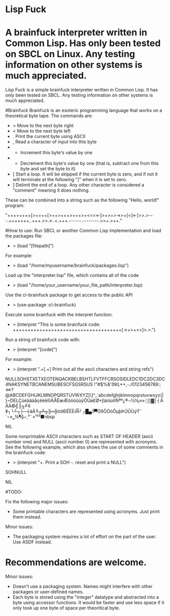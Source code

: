 # Lisp Fuck
A brainfuck interpreter written in Common Lisp.
Has only been tested on SBCL on Linux. Any testing information on other systems is much appreciated.
=======
Lisp Fuck is a simple brainfuck interpreter written in Common Lisp. It has only been tested on SBCL. Any testing information on other systems is much appreciated.

#Brainfuck
Brainfuck is an esoteric programming language that works on a theoretical byte tape. The commands are:
- \> Move to the next byte right
- \< Move to the next byte left
- . Print the current byte using ASCII
- , Read a character of input into this byte
- + Increment this byte's value by one
- - Decrement this byte's value by one (that is, subtract one from this byte and set the byte to it)
- [ Start a loop. It will be skipped if the current byte is zero, and if not it will terminate at the following "]" when it is set to zero.
- ] Delimit the end of a loop. Any other character is considered a "comment" meaning it does nothing.

These can be combined into a string such as the following "Hello, world!" program:

"++++++++[>++++[>++>+++>+++>+<<<<-]>+>+>->>+[<]<-]>>.>---.+++++++..+++.>>.<-.<.+++.------.--------.>>+.>++."

#How to use:
Run SBCL or another Common Lisp implementation and load the packages file:

- \> (load "[filepath]")

For example:

- \> (load "/home/myusername/brainfuck/packages.lisp")

Load up the "interpreter.lisp" file, which contains all of the code

- \> (load "/home/your_username/your_file_path/interpreter.lisp)

Use the cl-brainfuck package to get access to the public API

- \> (use-package :cl-brainfuck)

Execute some brainfuck with the interpret function:

- \> (interpret "This is some brainfuck code: +++++++++++++++++++++++++++++++++++++[->+>+<<]>.>.")

Run a string of brainfuck code with:

- \> (interpret "[code]")

For example:

- \> (interpret ".+[.+] Print out all the ascii characters and string refs")

NULLSOHSTXETXEOTENQACKBELBSHTLFVTFFCRSOSIDLEDC1DC2DC3DC4NAKSYNETBCANEMSUBESCFSGSRSUS !"#$%&'(NIL*+,-./0123456789:;<=\>?@ABCDEFGHIJKLMNOPQRSTUVWXYZ[\\]^_`abcdefghijklmnopqrstuvwxyz{|}~DELÇüéâäàåçêëèïîìÄÅÉæÆôöòûùÿÖÜø£Ø×ƒáíóúñÑªº¿®¬½¼¡«»░▒▓│┤ÁÂÀ©╣║╗╝¢¥┐└┴┬├─┼ãÃ╚╔╩╦╠═╬¤ðÐÊËÈıÍÎÏ┘┌█▄¦Ì▀ÓßÔÒõÕµþÞÚÛÙýÝ¯´¬±‗¾¶§÷¸°¨•¹³²■nbsp

NIL

Some nonprintable ASCII characters such as START OF HEADER (ascii number one) and NULL (ascii number 0) are represented with acronyms. See the following example, which also shows the use of some comments in the brainfuck code:

- \> (interpret "+. Print a SOH -. reset and print a NULL")

SOHNULL

NIL

#TODO:

Fix the following major issues:

 - Some printable characters are represented using acronyms. Just print them instead.
 
 Minor issues:
 
 - The packaging system requires a lot of effort on the part of the user. Use ASDF instead.

Recommendations are welcome.
=======

Minor issues:

 - Doesn't use a packaging system. Names might interfere with other packages or user-defined names.
 - Each byte is stored using the "integer" datatype and abstracted into a byte using accessor functions. It would be faster and use less space if it only took up one byte of space per theoritical byte.
